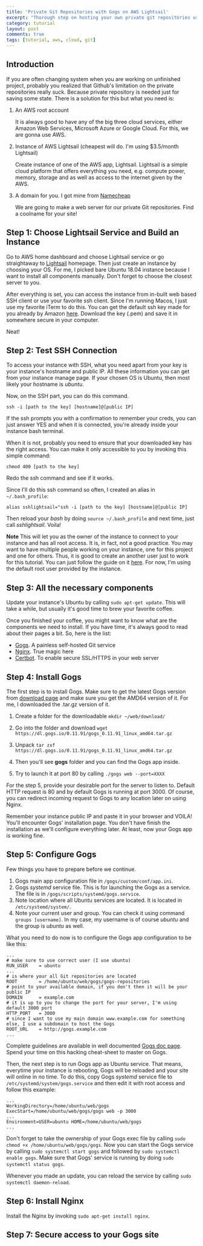 ```yaml
---
title: 'Private Git Repositories with Gogs on AWS Lightsail'
excerpt: "Thorough step on hosting your own private git repositories using free Gogs web app and host it in AWS"
category: tutorial
layout: post
comments: true
tags: [tutorial, aws, cloud, git]
---
```


## Introduction

If you are often changing system when you are working on unfinished project, probably you realized that Github's limitation on the private repositories really suck. Because private repository is needed just for saving some state. There is a solution for this but what you need is:

1. An AWS root account

   It is always good to have any of the big three cloud services, either Amazon Web Services, Microsoft Azure or Google Cloud. For this, we are gonna use AWS.

2. Instance of AWS Lightsail (cheapest will do. I'm using $3.5/month Lightsail)

   Create instance of one of the AWS app, Lightsail. Lightsail is a simple cloud platform that offers everything you need, e.g. compute power, memory, storage and as well as access to the internet given by the AWS.

3. A domain for you. I got mine from [Namecheap][s1]

   We are going to make a web server for our private Git repositories. Find a coolname for your site!


## Step 1: Choose Lightsail Service and Build an Instance

Go to AWS home dashboard and choose Lightsail service or go straightaway to [Lightsail][s2] homepage. Then just create an instance by choosing your OS. For me, I picked bare Ubuntu 18.04 instance because I want to install all components manually. Don't forget to choose the closest server to you.

After everything is set, you can access the instance from in-built web based SSH client or use your favorite ssh client. Since I'm running Macos, I just use my favorite iTerm to do this. You can get the default ssh key made for you already by Amazon [here][s3]. Download the key (.pem) and save it in somewhere secure in your computer.

Neat!

## Step 2: Test SSH Connection

To access your instance with SSH, what you need apart from your key is your instance's hostname and public IP. All these information you can get from your instance manage page. If your chosen OS is Ubuntu, then most likely your hostname is *ubuntu*. 

Now, on the SSH part, you can do this command.

`ssh -i [path to the key] [hostname]@[public IP]`

If the ssh prompts you with a confirmation to remember your creds, you can just answer YES and when it is connected, you're already inside your instance bash terminal. 

When it is not, probably you need to ensure that your downloaded key has the right access. You can make it only accessible to you by invoking this simple command:

`chmod 400 [path to the key]`

Redo the ssh command and see if it works.

Since I'll do this ssh command so often, I created an alias in `~/.bash_profile`:

`alias sshlightsail="ssh -i [path to the key] [hostname]@[public IP]`

Then reload your *bash* by doing `source ~/.bash_profile` and next time, just call *sshlightsail*. Voila!

**Note** This will let you as the owner of the instance to connect to your instance and has all root access. It is, in fact, not a good practice. You may want to have multiple people working on your instance, one for this project and one for others. Thus, it is good to create an another user just to work for this tutorial. You can just follow the guide on it [here][s7]. For now, I'm using the default root user provided by the instance.

## Step 3: All the necessary components

Update your instance's Ubuntu by calling `sudo apt-get update`. This will take a while, but usually it's good time to brew your favorite coffee. 

Once you finished your coffee, you might want to know what are the components we need to install. If you have time, it's always good to read about their pages a bit. So, here is the list:

* [Gogs][s4]. A painless self-hosted Git service
* [Nginx][s5]. True magic here
* [Certbot][s6]. To enable secure SSL/HTTPS in your web server

## Step 4: Install Gogs

The first step is to install Gogs. Make sure to get the latest Gogs version from [download page][s8] and make sure you get the AMD64 version of it. For me, I downloaded the .tar.gz version of it.

1. Create a folder for the downloadable `mkdir ~/web/download/`

2. Go into the folder and download `wget https://dl.gogs.io/0.11.91/gogs_0.11.91_linux_amd64.tar.gz`

3. Unpack `tar zxf https://dl.gogs.io/0.11.91/gogs_0.11.91_linux_amd64.tar.gz`

4. Then you'll see **gogs** folder and you can find the Gogs app inside.

5. Try to launch it at port 80 by calling `./gogs web --port=XXXX`

For the step 5, provide your desirable port for the server to listen to. Default HTTP request is 80 and by default Gogs is running at port 3000. Of course, you can redirect incoming request to Gogs to any location later on using Nginx.

Remember your instance public IP and paste it in your browser and VOILA! You'll encounter Gogs' installation page. You don't have finish the installation as we'll configure everything later. At least, now your Gogs app is working fine. 

## Step 5: Configure Gogs

Few things you have to prepare before we continue.

1. Gogs main app configuration file in `/gogs/custom/conf/app.ini`.
2. Gogs *systemd* service file. This is for launching the Gogs as a service. The file is in `/gogs/scripts/systemd/gogs.service`.
3. Note location where all Ubuntu services are located. It is located in `/etc/systemd/system/`.
4. Note your current user and group. You can check it using command `groups [username]`. In my case, my username is of course *ubuntu* and the group is *ubuntu* as well.

What you need to do now is to configure the Gogs app configuration to be like this:

```
...
# make sure to use correct user (I use ubuntu)
RUN_USER    = ubuntu
...
# is where your all Git repositories are located
ROOT        = /home/ubuntu/web/gogs/gogs-repositories
# point to your available domain, if you don't then it will be your public IP
DOMAIN      = example.com
# it is up to you to change the port for your server, I'm using default 3000 port
HTTP_PORT   = 3000
# since I want to use my main domain www.example.com for something else, I use a subdomain to host the Gogs
ROOT_URL    = http://gogs.example.com
...
```

Complete guidelines are available in well documented [Gogs doc page][s9]. Spend your time on this hacking cheat-sheet to master on Gogs.

Then, the next step is to run Gogs app as Ubuntu service. That means, everytime your instance is rebooting, Gogs will be reloaded and your site will online in no time. To do this, copy Gogs *systemd* service file to `/etc/systemd/system/gogs.service` and then edit it with root access and follow this example:

```
...
WorkingDirectory=/home/ubuntu/web/gogs
ExecStart=/home/ubuntu/web/gogs/gogs web -p 3000
...
Environment=USER=ubuntu HOME=/home/ubuntu/web/gogs
...
```

Don't forget to take the ownership of your Gogs exec file by calling `sudo chmod +x /home/ubuntu/web/gogs/gogs`. Now you can start the Gogs service by calling `sudo systemctl start gogs` and followed by `sudo systemctl enable gogs`. Make sure that Gogs' service is running by doing `sudo systemctl status gogs`. 

Whenever you made an update, you can reload the service by calling `sudo systemctl daemon-reload`.

## Step 6: Install Nginx

Install the Nginx by invoking `sudo apt-get install nginx`.

## Step 7: Secure access to your Gogs site

[s1]: www.namecheap.com
[s2]: lightsail.aws.amazon.com
[s3]: https://lightsail.aws.amazon.com/ls/webapp/account/keys
[s4]: https://gogs.io
[s5]: https://www.nginx.com/
[s6]: https://certbot.eff.org/
[s7]: https://docs.aws.amazon.com/AWSEC2/latest/UserGuide/managing-users.html
[s8]: https://gogs.io/docs/installation
[s9]: https://gogs.io/docs/advanced/configuration_cheat_sheet